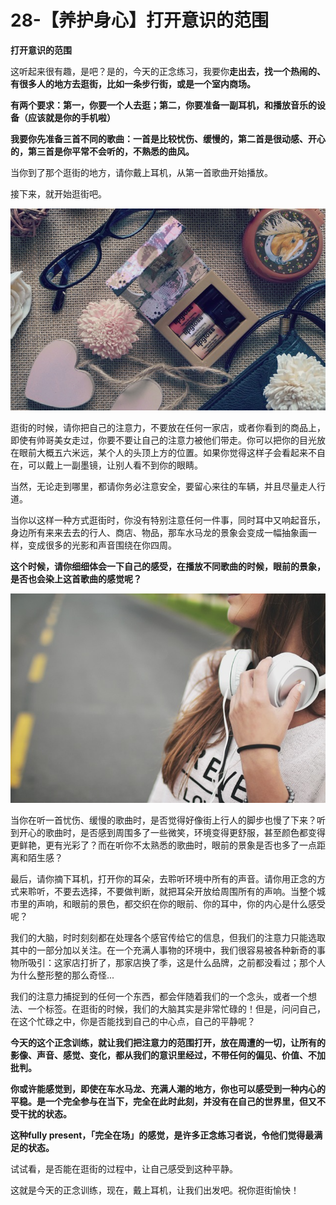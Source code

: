 # 28-【养护身心】打开意识的范围

**打开意识的范围**

这听起来很有趣，是吧？是的，今天的正念练习，我要你**走出去，找一个热闹的、有很多人的地方去逛街，比如一条步行街，或是一个室内商场。**

**有两个要求：第一，你要一个人去逛；第二，你要准备一副耳机，和播放音乐的设备（应该就是你的手机啦）**

**我要你先准备三首不同的歌曲：一首是比较忧伤、缓慢的，第二首是很动感、开心的，第三首是你平常不会听的，不熟悉的曲风。**

当你到了那个逛街的地方，请你戴上耳机，从第一首歌曲开始播放。

接下来，就开始逛街吧。

![导出图片Sun Sep 23 2018 23_09_26 GMT+0800 (中国标准时间).png](28-【养护身心】打开意识的范围.assets/29000200_1537845800.png)



逛街的时候，请你把自己的注意力，不要放在任何一家店，或者你看到的商品上，即使有帅哥美女走过，你要不要让自己的注意力被他们带走。你可以把你的目光放在眼前大概五六米远，某个人的头顶上方的位置。如果你觉得这样子会看起来不自在，可以戴上一副墨镜，让别人看不到你的眼睛。

当然，无论走到哪里，都请你务必注意安全，要留心来往的车辆，并且尽量走人行道。

当你以这样一种方式逛街时，你没有特别注意任何一件事，同时耳中又响起音乐，身边所有来来去去的行人、商店、物品，那车水马龙的景象会变成一幅抽象画一样，变成很多的光影和声音围绕在你四周。

**这个时候，请你细细体会一下自己的感受，在播放不同歌曲的时候，眼前的景象，是否也会染上这首歌曲的感觉呢？**

![导出图片Sun Sep 23 2018 23_11_57 GMT+0800 (中国标准时间).png](28-【养护身心】打开意识的范围.assets/52138000_1537845800.png)



当你在听一首忧伤、缓慢的歌曲时，是否觉得好像街上行人的脚步也慢了下来？听到开心的歌曲时，是否感到周围多了一些微笑，环境变得更舒服，甚至颜色都变得更鲜艳，更有光彩了？而在听你不太熟悉的歌曲时，眼前的景象是否也多了一点距离和陌生感？

最后，请你摘下耳机，打开你的耳朵，去聆听环境中所有的声音。请你用正念的方式来聆听，不要去选择，不要做判断，就把耳朵开放给周围所有的声响。当整个城市里的声响，和眼前的景色，都交织在你的眼前、你的耳中，你的内心是什么感受呢？

我们的大脑，时时刻刻都在处理各个感官传给它的信息，但我们的注意力只能选取其中的一部分加以关注。在一个充满人事物的环境中，我们很容易被各种新奇的事物所吸引：这家店打折了，那家店换了季，这是什么品牌，之前都没看过；那个人为什么整形整的那么奇怪...

我们的注意力捕捉到的任何一个东西，都会伴随着我们的一个念头，或者一个想法、一个标签。在逛街的时候，我们的大脑其实是非常忙碌的！但是，问问自己，在这个忙碌之中，你是否能找到自己的中心点，自己的平静呢？

**今天的这个正念训练，就让我们把注意力的范围打开，放在周遭的一切，让所有的影像、声音、感觉、变化，都从我们的意识里经过，不带任何的偏见、价值、不加批判。**

**你或许能感觉到，即使在车水马龙、充满人潮的地方，你也可以感受到一种内心的平稳。是一个完全参与在当下，完全在此时此刻，并没有在自己的世界里，但又不受干扰的状态。**

**这种fully present，「完全在场」的感觉，是许多正念练习者说，令他们觉得最满足的状态。**

试试看，是否能在逛街的过程中，让自己感受到这种平静。

这就是今天的正念训练，现在，戴上耳机，让我们出发吧。祝你逛街愉快！